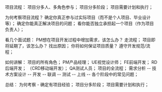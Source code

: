 项目流程：
    项目分多人、多角色参与；
    项目分多阶段；
    项目需要计划和执行；

为何考察项目流程？
    确定你真正参与过实际项目（而不是个人项目、毕业设计等）；
    确定你能真正解决项目的问题；
    看你能否独立承担起一个项目（作为项目负责人）；

看几个面试题：
    PM想在项目开发过程中增加需求，该怎么办？
        走流程；
    项目即将延期了，该怎么办？
        找出原因；
    你将如何保证项目质量？
        遵守开发规范/流程；

如何讲解：
    项目的所有角色；
        PM产品经理；
        UE视觉设计师；
        FE前端开发；
        RD后端开发；
        （CRD移动端开发）；
        QA测试人员；
    项目的全流程；
        需求分析 --
        技术方案设计 --
        开发 --
        联调 --
        测试 --
        上线 --
    各个阶段中的常见问题；

总结：
    为何考察 - 确定有项目经验；
    项目分多阶段；
    项目需要计划和执行；
